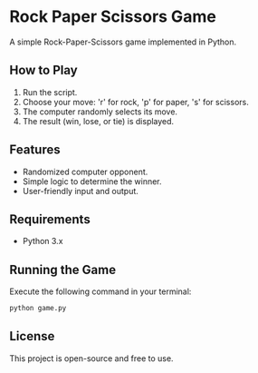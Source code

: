 # Rock Paper Scissors Game

A simple Rock-Paper-Scissors game implemented in Python.

## How to Play
1. Run the script.
2. Choose your move: 'r' for rock, 'p' for paper, 's' for scissors.
3. The computer randomly selects its move.
4. The result (win, lose, or tie) is displayed.

## Features
- Randomized computer opponent.
- Simple logic to determine the winner.
- User-friendly input and output.

## Requirements
- Python 3.x

## Running the Game
Execute the following command in your terminal:

```sh
python game.py
```

## License
This project is open-source and free to use.
